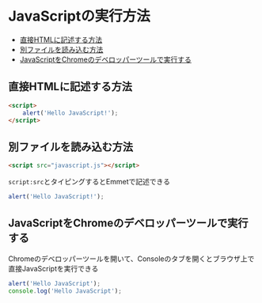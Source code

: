 # JavaScriptの実行方法
<!-- TOC -->

- [直接HTMLに記述する方法](#%E7%9B%B4%E6%8E%A5html%E3%81%AB%E8%A8%98%E8%BF%B0%E3%81%99%E3%82%8B%E6%96%B9%E6%B3%95)
- [別ファイルを読み込む方法](#%E5%88%A5%E3%83%95%E3%82%A1%E3%82%A4%E3%83%AB%E3%82%92%E8%AA%AD%E3%81%BF%E8%BE%BC%E3%82%80%E6%96%B9%E6%B3%95)
- [JavaScriptをChromeのデベロッパーツールで実行する](#javascript%E3%82%92chrome%E3%81%AE%E3%83%87%E3%83%99%E3%83%AD%E3%83%83%E3%83%91%E3%83%BC%E3%83%84%E3%83%BC%E3%83%AB%E3%81%A7%E5%AE%9F%E8%A1%8C%E3%81%99%E3%82%8B)

<!-- /TOC -->


## 直接HTMLに記述する方法
```html
<script>
    alert('Hello JavaScript!');
</script>
```

## 別ファイルを読み込む方法
```html
<script src="javascript.js"></script>
```
`script:src`とタイピングするとEmmetで記述できる

```js
alert('Hello JavaScript!');
```

## JavaScriptをChromeのデベロッパーツールで実行する
Chromeのデベロッパーツールを開いて、Consoleのタブを開くとブラウザ上で直接JavaScriptを実行できる

```js
alert('Hello JavaScript');
console.log('Hello JavaScript');
```

